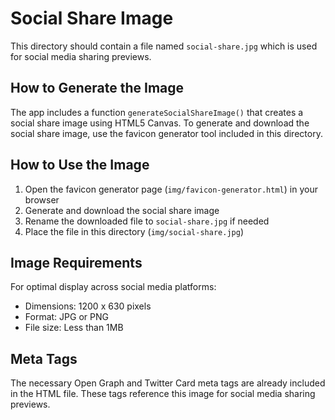 # Social Share Image

This directory should contain a file named `social-share.jpg` which is used for social media sharing previews.

## How to Generate the Image

The app includes a function `generateSocialShareImage()` that creates a social share image using HTML5 Canvas. To generate and download the social share image, use the favicon generator tool included in this directory.

## How to Use the Image

1. Open the favicon generator page (`img/favicon-generator.html`) in your browser
2. Generate and download the social share image
3. Rename the downloaded file to `social-share.jpg` if needed
4. Place the file in this directory (`img/social-share.jpg`)

## Image Requirements

For optimal display across social media platforms:

- Dimensions: 1200 x 630 pixels
- Format: JPG or PNG
- File size: Less than 1MB

## Meta Tags

The necessary Open Graph and Twitter Card meta tags are already included in the HTML file. These tags reference this image for social media sharing previews. 